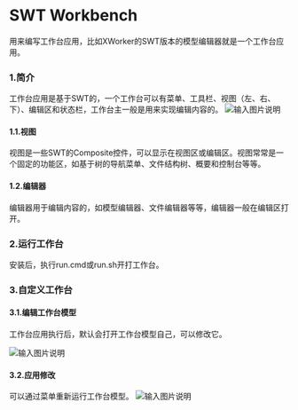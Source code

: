 # SWT Workbench
用来编写工作台应用，比如XWorker的SWT版本的模型编辑器就是一个工作台应用。

### 1.简介
工作台应用是基于SWT的，一个工作台可以有菜单、工具栏、视图（左、右、下）、编辑区和状态栏，工作台主一般是用来实现编辑内容的。
![输入图片说明](https://images.gitee.com/uploads/images/2021/0929/143827_e5a581a5_493262.jpeg "swtworkbench.jpg")

#### 1.1.视图
视图是一些SWT的Composite控件，可以显示在视图区或编辑区。视图常常是一个固定的功能区，如基于树的导航菜单、文件结构树、概要和控制台等等。

#### 1.2.编辑器
编辑器用于编辑内容的，如模型编辑器、文件编辑器等等，编辑器一般在编辑区打开。

### 2.运行工作台
安装后，执行run.cmd或run.sh开打工作台。

### 3.自定义工作台
#### 3.1.编辑工作台模型
工作台应用执行后，默认会打开工作台模型自己，可以修改它。

![输入图片说明](https://www.xworker.org/files/2021/0910/140208workbench.jpg "在这里输入图片标题")

#### 3.2.应用修改
可以通过菜单重新运行工作台模型。
![输入图片说明](https://images.gitee.com/uploads/images/2021/0929/143840_927b1e80_493262.jpeg "swtworkbenchresatrt.jpg")